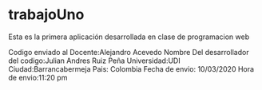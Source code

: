 # trabajoUno
Esta es la primera aplicación desarrollada en clase de programacion web

Codigo enviado al Docente:Alejandro Acevedo
Nombre Del desarrollador del codigo:Julian Andres Ruiz Peña
Universidad:UDI
Ciudad:Barrancabermeja
Pais: Colombia
Fecha de envio: 10/03/2020 
Hora de envio:11:20 pm

